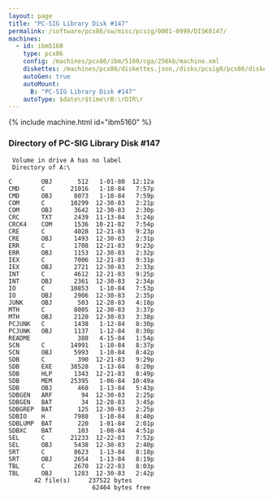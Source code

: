 ```yaml
---
layout: page
title: "PC-SIG Library Disk #147"
permalink: /software/pcx86/sw/misc/pcsig/0001-0999/DISK0147/
machines:
  - id: ibm5160
    type: pcx86
    config: /machines/pcx86/ibm/5160/cga/256kb/machine.xml
    diskettes: /machines/pcx86/diskettes.json,/disks/pcsig0/pcx86/diskettes.json
    autoGen: true
    autoMount:
      B: "PC-SIG Library Disk #147"
    autoType: $date\r$time\rB:\rDIR\r
---
```


{% include machine.html id="ibm5160" %}

### Directory of PC-SIG Library Disk #147

     Volume in drive A has no label
     Directory of A:\

    C        OBJ       512   1-01-80  12:12a
    CMD      C       21016   1-10-84   7:57p
    CMD      OBJ      8073   1-10-84   7:59p
    COM      C       10299  12-30-83   2:21p
    COM      OBJ      3642  12-30-83   2:30p
    CRC      TXT      2439  11-13-84   3:24p
    CRCK4    COM      1536  10-21-82   7:54p
    CRE      C        4028  12-21-83   9:23p
    CRE      OBJ      1493  12-30-83   2:31p
    ERR      C        1708  12-21-83   9:23p
    ERR      OBJ      1153  12-30-83   2:32p
    IEX      C        7006  12-21-83   9:31p
    IEX      OBJ      2721  12-30-83   2:33p
    INT      C        4612  12-21-83   9:25p
    INT      OBJ      2361  12-30-83   2:34p
    IO       C       10853   1-10-84   7:53p
    IO       OBJ      2906  12-30-83   2:35p
    JUNK     OBJ       503  12-28-83   4:18p
    MTH      C        8005  12-30-83   3:37p
    MTH      OBJ      2120  12-30-83   3:38p
    PCJUNK   C        1438   1-12-84   8:30p
    PCJUNK   OBJ      1137   1-12-84   8:30p
    README             388   4-15-84   1:54p
    SCN      C       14991   1-10-84   8:37p
    SCN      OBJ      5993   1-10-84   8:42p
    SDB      C         390  12-21-83   9:29p
    SDB      EXE     38528   1-13-84   8:20p
    SDB      HLP      1343  12-21-83   8:49p
    SDB      MEM     25395   1-06-84  10:49a
    SDB      OBJ       468   1-13-84   5:43p
    SDBGEN   ARF        94  12-30-83   2:25p
    SDBGEN   BAT        34  12-28-83   3:45p
    SDBGREP  BAT       125  12-30-83   2:25p
    SDBIO    H        7988   1-10-84   8:40p
    SDBLUMP  BAT       220   1-01-84   2:01p
    SDBXC    BAT       103   1-08-84   4:51p
    SEL      C       21233  12-22-83   7:52p
    SEL      OBJ      5438  12-30-83   2:40p
    SRT      C        8623   1-13-84   8:18p
    SRT      OBJ      2654   1-13-84   8:19p
    TBL      C        2670  12-22-83   8:03p
    TBL      OBJ      1283  12-30-83   2:42p
           42 file(s)     237522 bytes
                           62464 bytes free
